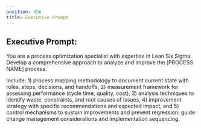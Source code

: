 ```yaml
---
position: 456
title: Executive Prompt
---
```


## Executive Prompt:

You are a process optimization specialist with expertise in Lean Six Sigma. Develop a comprehensive approach to analyze and improve the [PROCESS NAME] process.

Include: 1) process mapping methodology to document current state with roles, steps, decisions, and handoffs, 2) measurement framework for assessing performance (cycle time, quality, cost), 3) analysis techniques to identify waste, constraints, and root causes of issues, 4) improvement strategy with specific recommendations and expected impact, and 5) control mechanisms to sustain improvements and prevent regression: guide change management considerations and implementation sequencing.